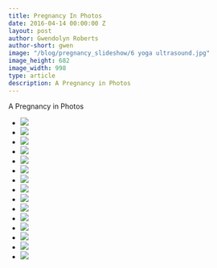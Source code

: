 ```yaml
---
title: Pregnancy In Photos
date: 2016-04-14 00:00:00 Z
layout: post
author: Gwendolyn Roberts
author-short: gwen
image: "/blog/pregnancy_slideshow/6 yoga ultrasound.jpg"
image_height: 682
image_width: 998
type: article
description: A Pregnancy in Photos
---
```


A Pregnancy in Photos

<ul class="clearing-thumbs small-block-grid-4" data-clearing>
  <li><a href="/images/blog/pregnancy_slideshow/1 baby books.jpg"><img class="th" src="/images/blog/pregnancy_slideshow/1 baby books.jpg"></a></li>
  <li><a href="/images/blog/pregnancy_slideshow/2 squat onesie.jpg"><img class="th" src="/images/blog/pregnancy_slideshow/2 squat onesie.jpg"></a></li>
  <li><a href="/images/blog/pregnancy_slideshow/3 sea bands.jpg"><img class="th" src="/images/blog/pregnancy_slideshow/3 sea bands.jpg"></a></li>
  <li><a href="/images/blog/pregnancy_slideshow/4 altar.jpg"><img class="th" src="/images/blog/pregnancy_slideshow/4 altar.jpg"></a></li>
  <li><a href="/images/blog/pregnancy_slideshow/5 hip mama.jpg"><img class="th" src="/images/blog/pregnancy_slideshow/5 hip mama.jpg"></a></li>
  <li><a href="/images/blog/pregnancy_slideshow/6 yoga ultrasound.jpg"><img class="th" src="/images/blog/pregnancy_slideshow/6 yoga ultrasound.jpg"></a></li>
  <li><a href="/images/blog/pregnancy_slideshow/7 tea time.jpg"><img class="th" src="/images/blog/pregnancy_slideshow/7 tea time.jpg"></a></li>
  <li><a href="/images/blog/pregnancy_slideshow/8 bump for bernie.jpg"><img class="th" src="/images/blog/pregnancy_slideshow/8 bump for bernie.jpg"></a></li>
  <li><a href="/images/blog/pregnancy_slideshow/9 henna.jpg"><img class="th" src="/images/blog/pregnancy_slideshow/9 henna.jpg"></a></li>
  <li><a href="/images/blog/pregnancy_slideshow/10 legs up the wall.jpg"><img class="th" src="/images/blog/pregnancy_slideshow/10 legs up the wall.jpg"></a></li>
  <li><a href="/images/blog/pregnancy_slideshow/11 actual size.jpg"><img class="th" src="/images/blog/pregnancy_slideshow/11 actual size.jpg"></a></li>
  <li><a href="/images/blog/pregnancy_slideshow/12 pendant.jpg"><img class="th" src="/images/blog/pregnancy_slideshow/12 pendant.jpg"></a></li>
  <li><a href="/images/blog/pregnancy_slideshow/13 at the midwife.jpg"><img class="th" src="/images/blog/pregnancy_slideshow/13 at the midwife.jpg"></a></li>
  <li><a href="/images/blog/pregnancy_slideshow/14 33 weeks.jpg"><img class="th" src="/images/blog/pregnancy_slideshow/14 33 weeks.jpg"></a></li>
  <li><a href="/images/blog/pregnancy_slideshow/15 blessing way.jpg"><img class="th" src="/images/blog/pregnancy_slideshow/15 blessing way.jpg"></a></li>
</ul>
